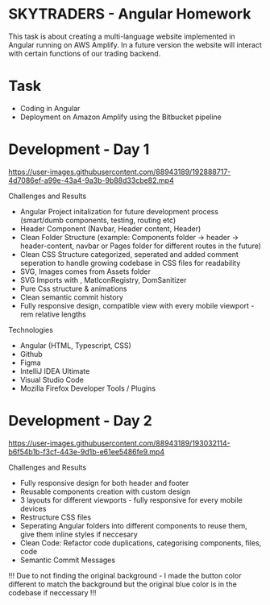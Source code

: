 # SKYTRADERS - Angular Homework

This task is about creating a multi-language website implemented in Angular running on AWS Amplify. In a future version the website will interact with certain functions of our trading backend.

# Task
- Coding in Angular
- Deployment on Amazon Amplify using the Bitbucket pipeline

# Development - Day 1

https://user-images.githubusercontent.com/88943189/192888717-4d7086ef-a99e-43a4-9a3b-9b88d33cbe82.mp4

Challenges and Results
- Angular Project initalization for future development process (smart/dumb components, testing, routing etc)
- Header Component (Navbar, Header content, Header)
- Clean Folder Structure (example: Components folder -> header -> header-content, navbar or Pages folder for different routes in the future)
- Clean CSS Structure categorized, seperated and added comment seperation to handle growing codebase in CSS files for readability
- SVG, Images comes from Assets folder
- SVG Imports with <mat-icon>, MatIconRegistry, DomSanitizer
- Pure Css structure & animations
- Clean semantic commit history
- Fully responsive design, compatible view with every mobile viewport - rem relative lengths
  
Technologies
- Angular (HTML, Typescript, CSS)
- Github
- Figma
- IntelliJ IDEA Ultimate
- Visual Studio Code
- Mozilla Firefox Developer Tools / Plugins

# Development - Day 2

https://user-images.githubusercontent.com/88943189/193032114-b6f54b1b-f3cf-443e-9d1b-e61ee5486fe9.mp4

Challenges and Results
- Fully responsive design for both header and footer
- Reusable components creation with custom design
- 3 layouts for different viewports - fully responsive for every mobile devices
- Restructure CSS files
- Seperating Angular folders into different components to reuse them, give them inline styles if neccesary
- Clean Code: Refactor code duplications, categorising components, files, code
- Semantic Commit Messages

!!! Due to not finding the original background - I made the button color different to match the background but the original blue color is in the codebase if neccessary !!!
